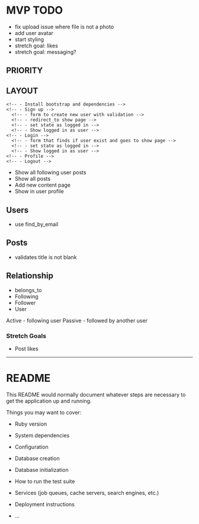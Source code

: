 # MVP TODO

<!-- - correct error messsages -->
<!-- - feed of following -->
- fix upload issue where file is not a photo
- add user avatar
- start styling
- stretch goal: likes
- stretch goal: messaging?


## PRIORITY
  <!-- - Create new post from specific user -->
  <!-- - Login to specific user -->

## LAYOUT
  <!-- - Header nav menu - Sign up, Login, Profile, Logout -->
    <!-- - Install bootstrap and dependencies -->
    <!-- - Sign up -->
      <!-- - form to create new user with validation -->
      <!-- - redirect_to show page -->
      <!-- - set state as logged in -->
      <!-- - Show logged in as user -->
    <!-- - Login -->
      <!-- - form that finds if user exist and goes to show page -->
      <!-- - set state as logged in -->
      <!-- - Show logged in as user -->
    <!-- - Profile -->
    <!-- - Logout -->
  - Show all following user posts
  - Show all posts
  - Add new content page
  - Show in user profile

## Users
  <!-- - has_many Posts -->
  <!-- - validates name is not blank -->
  <!-- - validates email is unique and is not blank -->
  <!-- - Show all users -->
  <!-- - create a new user -->
  <!-- - link to users posts -->
  <!-- - edit username -->
  <!-- - Successful new user sign up -->
  <!-- - Need following/follower relationship -->
  - use find_by_email

## Posts
  <!-- - belongs_to User -->
  - validates title is not blank
  <!-- - Show all posts -->
  <!-- - user << add new post -->
  <!-- - link to posts' user -->
  <!-- - edit post -->
  <!-- - delete post -->

## Relationship
  - belongs_to
  - Following
  - Follower
  - User

  Active
    - following user
  Passive
    - followed by another user

### Stretch Goals
<!-- - Post comments -->
- Post likes

---

# README

This README would normally document whatever steps are necessary to get the
application up and running.

Things you may want to cover:

* Ruby version

* System dependencies

* Configuration

* Database creation

* Database initialization

* How to run the test suite

* Services (job queues, cache servers, search engines, etc.)

* Deployment instructions

* ...
